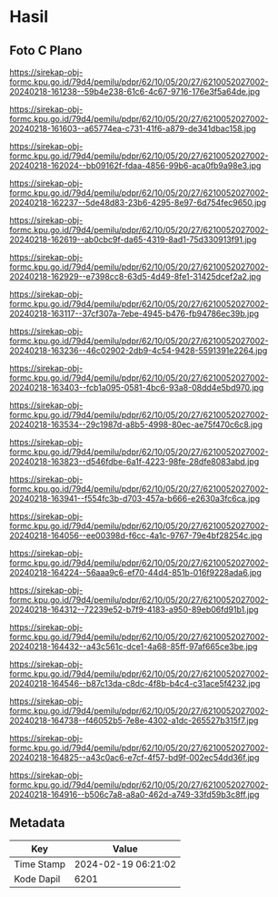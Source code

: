 # Hasil

## Foto C Plano

https://sirekap-obj-formc.kpu.go.id/79d4/pemilu/pdpr/62/10/05/20/27/6210052027002-20240218-161238--59b4e238-61c6-4c67-9716-176e3f5a64de.jpg

https://sirekap-obj-formc.kpu.go.id/79d4/pemilu/pdpr/62/10/05/20/27/6210052027002-20240218-161603--a65774ea-c731-41f6-a879-de341dbac158.jpg

https://sirekap-obj-formc.kpu.go.id/79d4/pemilu/pdpr/62/10/05/20/27/6210052027002-20240218-162024--bb09162f-fdaa-4856-99b6-aca0fb9a98e3.jpg

https://sirekap-obj-formc.kpu.go.id/79d4/pemilu/pdpr/62/10/05/20/27/6210052027002-20240218-162237--5de48d83-23b6-4295-8e97-6d754fec9650.jpg

https://sirekap-obj-formc.kpu.go.id/79d4/pemilu/pdpr/62/10/05/20/27/6210052027002-20240218-162619--ab0cbc9f-da65-4319-8ad1-75d330913f91.jpg

https://sirekap-obj-formc.kpu.go.id/79d4/pemilu/pdpr/62/10/05/20/27/6210052027002-20240218-162929--e7398cc8-63d5-4d49-8fe1-31425dcef2a2.jpg

https://sirekap-obj-formc.kpu.go.id/79d4/pemilu/pdpr/62/10/05/20/27/6210052027002-20240218-163117--37cf307a-7ebe-4945-b476-fb94786ec39b.jpg

https://sirekap-obj-formc.kpu.go.id/79d4/pemilu/pdpr/62/10/05/20/27/6210052027002-20240218-163236--46c02902-2db9-4c54-9428-5591391e2264.jpg

https://sirekap-obj-formc.kpu.go.id/79d4/pemilu/pdpr/62/10/05/20/27/6210052027002-20240218-163403--fcb1a095-0581-4bc6-93a8-08dd4e5bd970.jpg

https://sirekap-obj-formc.kpu.go.id/79d4/pemilu/pdpr/62/10/05/20/27/6210052027002-20240218-163534--29c1987d-a8b5-4998-80ec-ae75f470c6c8.jpg

https://sirekap-obj-formc.kpu.go.id/79d4/pemilu/pdpr/62/10/05/20/27/6210052027002-20240218-163823--d546fdbe-6a1f-4223-98fe-28dfe8083abd.jpg

https://sirekap-obj-formc.kpu.go.id/79d4/pemilu/pdpr/62/10/05/20/27/6210052027002-20240218-163941--f554fc3b-d703-457a-b666-e2630a3fc6ca.jpg

https://sirekap-obj-formc.kpu.go.id/79d4/pemilu/pdpr/62/10/05/20/27/6210052027002-20240218-164056--ee00398d-f6cc-4a1c-9767-79e4bf28254c.jpg

https://sirekap-obj-formc.kpu.go.id/79d4/pemilu/pdpr/62/10/05/20/27/6210052027002-20240218-164224--56aaa9c6-ef70-44d4-851b-016f9228ada6.jpg

https://sirekap-obj-formc.kpu.go.id/79d4/pemilu/pdpr/62/10/05/20/27/6210052027002-20240218-164312--72239e52-b7f9-4183-a950-89eb06fd91b1.jpg

https://sirekap-obj-formc.kpu.go.id/79d4/pemilu/pdpr/62/10/05/20/27/6210052027002-20240218-164432--a43c561c-dce1-4a68-85ff-97af665ce3be.jpg

https://sirekap-obj-formc.kpu.go.id/79d4/pemilu/pdpr/62/10/05/20/27/6210052027002-20240218-164546--b87c13da-c8dc-4f8b-b4c4-c31ace5f4232.jpg

https://sirekap-obj-formc.kpu.go.id/79d4/pemilu/pdpr/62/10/05/20/27/6210052027002-20240218-164738--f46052b5-7e8e-4302-a1dc-265527b315f7.jpg

https://sirekap-obj-formc.kpu.go.id/79d4/pemilu/pdpr/62/10/05/20/27/6210052027002-20240218-164825--a43c0ac6-e7cf-4f57-bd9f-002ec54dd36f.jpg

https://sirekap-obj-formc.kpu.go.id/79d4/pemilu/pdpr/62/10/05/20/27/6210052027002-20240218-164916--b506c7a8-a8a0-462d-a749-33fd59b3c8ff.jpg


## Metadata

| Key        | Value               |
| ---------- | ------------------- |
| Time Stamp | 2024-02-19 06:21:02 |
| Kode Dapil | 6201                |




